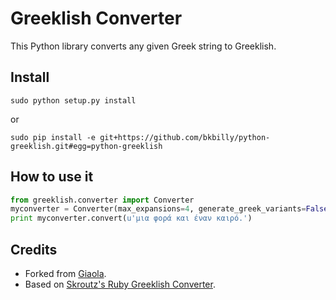 # Greeklish Converter
This Python library converts any given Greek string to Greeklish.

## Install
```sudo python setup.py install```

or

```sudo pip install -e git+https://github.com/bkbilly/python-greeklish.git#egg=python-greeklish```

## How to use it
```python
from greeklish.converter import Converter
myconverter = Converter(max_expansions=4, generate_greek_variants=False)
print myconverter.convert(u'μια φορά και έναν καιρό.')
```

## Credits
 * Forked from [Giaola](https://github.com/Giaola/python-greeklish).
 * Based on [Skroutz's Ruby Greeklish Converter](https://github.com/skroutz/greeklish).
